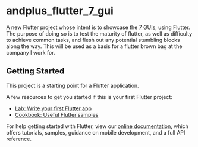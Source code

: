 # andplus_flutter_7_gui

A new Flutter project whose intent is to showcase the [7 GUIs](https://eugenkiss.github.io/7guis/tasks), using Flutter. The purpose of doing so is to test the maturity of flutter, as well as difficulty to achieve common tasks, and flesh out any potential stumbling blocks along the way. This will be used as a basis for a flutter brown bag at the company I work for.

## Getting Started

This project is a starting point for a Flutter application.

A few resources to get you started if this is your first Flutter project:

- [Lab: Write your first Flutter app](https://flutter.dev/docs/get-started/codelab)
- [Cookbook: Useful Flutter samples](https://flutter.dev/docs/cookbook)

For help getting started with Flutter, view our 
[online documentation](https://flutter.dev/docs), which offers tutorials, 
samples, guidance on mobile development, and a full API reference.
